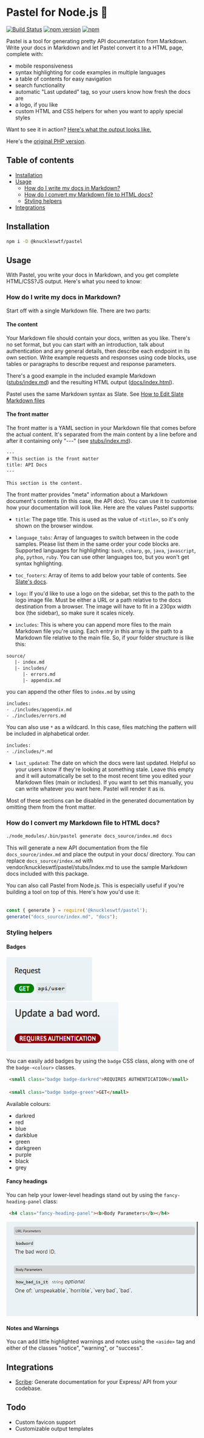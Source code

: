 # Pastel for Node.js 🎨
 
[![Build Status](https://travis-ci.com/knuckleswtf/pastel-js.svg?branch=master)](https://travis-ci.com/knuckleswtf/pastel-js)
[![npm version](https://badge.fury.io/js/%40knuckleswtf%2Fpastel.svg)](https://badge.fury.io/js/%40knuckleswtf%2Fpastel)
[![npm](https://img.shields.io/npm/dt/@knuckleswtf/pastel)](https://www.npmjs.com/package/@knuckleswtf/pastel)
 
Pastel is a tool for generating pretty API documentation from Markdown. Write your docs in Markdown and let Pastel convert it to a HTML page, complete with:
- mobile responsiveness
- syntax highlighting for code examples in multiple languages
- a table of contents for easy navigation
- search functionality
- automatic "Last updated" tag, so your users know how fresh the docs are 
- a logo, if you like
- custom HTML and CSS helpers for when you want to apply special styles
  
Want to see it in action? [Here's what the output looks like.](https://knuckleswtf.github.io/pastel)
 
Here's the [original PHP version](https://github.com/knuckleswtf/pastel).
 
## Table of contents
- [Installation](#installation)
- [Usage](#usage)
   - [How do I write my docs in Markdown?](#how-do-i-write-my-docs-in-markdown)
   - [How do I convert my Markdown file to HTML docs?](#how-do-i-convert-my-markdown-file-to-html-docs)
   - [Styling helpers](#styling-helpers)
- [Integrations](#integrations)
 
## Installation
```bash
npm i -D @knuckleswtf/pastel
```
 
## Usage
With Pastel, you write your docs in Markdown, and you get complete HTML/CSS?JS output. Here's what you need to know:
 
### How do I write my docs in Markdown?
Start off with a single Markdown file. There are two parts:
 
#### The content
Your Markdown file should contain your docs, written as you like. There's no set format, but you can start with an introduction, talk about authentication and any general details, then describe each endpoint in its own section. Write example requests and responses using code blocks, use tables or paragraphs to describe request and response parameters.
  
There's a good example in the included example Markdown ([stubs/index.md](./stubs/index.md)) and the resulting HTML output ([docs/index.html](./docs/index.html)).
 
Pastel uses the same Markdown syntax as Slate. See [How to Edit Slate Markdown files](https://github.com/slatedocs/slate/wiki/Markdown-Syntax)
 
#### The front matter
The front matter is a YAML section in your Markdown file that comes before the actual content. It's separated from the main content by a line before and after it containing only "---" (see [stubs/index.md](./stubs/index.md)).
  
```
---
# This section is the front matter
title: API Docs
---
 
This section is the content.
```
 
The front matter provides "meta" information about a Markdown document's contents (in this case, the API doc).  You can use it to customise how your documentation will look like. Here are the values Pastel supports:
 
- `title`: The page title. This is used as the value of `<title>`, so it's only shown on the browser window.
 
- `language_tabs`: Array of languages to switch between in the code samples. Please list them in the same order your code blocks are. Supported languages for highlighting: `bash`, `csharp`, `go`, `java`, `javascript`, `php`, `python`, `ruby`.  You can use other languages too, but you won't get syntax hghlighting. 
 
- `toc_footers`: Array of items to add below your table of contents. See [Slate's docs](https://github.com/slatedocs/slate/wiki/External-Links-in-the-ToC).
 
- `logo`: If you'd like to use a logo on the sidebar, set this to the path to the logo image file. Must be either a URL or a path relative to the docs destination from a browser. The image will have to fit in a 230px width box (the sidebar), so make sure it scales nicely.
 
- `includes`: This is where you can append more files to the main Markdown file you're using. Each entry in this array is the path to a Markdown file relative to the main file. So, if your folder structure is like this:
  
```
source/
   |- index.md
   |- includes/
      |- errors.md
      |- appendix.md
```
 
you can append the other files to `index.md` by using
 
```
includes:
- ./includes/appendix.md
- ./includes/errors.md
```
 
You can also use `*` as a wildcard. In this case, files matching the pattern will be included in alphabetical order.
 
```
includes:
- ./includes/*.md
```
 
- `last_updated`: The date on which the docs were last updated. Helpful so your users know if they're looking at something stale. Leave this empty and it will automatically be set to the most recent time you edited your Markdown files (main or includes). If you want to set this manually, you can write whatever you want here. Pastel will render it as is.
 
Most of these sections can be disabled in the generated documentation by omitting them from the front matter.
 
### How do I convert my Markdown file to HTML docs?

```bash
./node_modules/.bin/pastel generate docs_source/index.md docs
```

This will generate a new API documentation from the file `docs_source/index.md` and place the output in your docs/ directory. You can replace `docs_source/index.md` with vendor/knuckleswtf/pastel/stubs/index.md to use the sample Markdown docs included with this package.

 
You can also call Pastel from Node.js. This is especially useful if you're building a tool on top of this. Here's how you'd use it:
 
```js
 
const { generate } = require('@knuckleswtf/pastel');
generate("docs_source/index.md", "docs");
```
### Styling helpers
#### Badges
 ![](./screenshots/badges-1.png) ![](./screenshots/badges-2.png)
 
You can easily add badges by using the `badge` CSS class, along with one of the `badge-<colour>` classes.
 
```html
 <small class="badge badge-darkred">REQUIRES AUTHENTICATION</small>
 
 <small class="badge badge-green">GET</small>
```
 
Available colours:
- darkred
- red
- blue
- darkblue
- green
- darkgreen
- purple
- black
- grey
 
#### Fancy headings
You can help your lower-level headings stand out by using the `fancy-heading-panel` class:
 
```html
 <h4 class="fancy-heading-panel"><b>Body Parameters</b></h4>
```
 
 ![](./screenshots/fancy-headings.png)
 
#### Notes and Warnings
You can add little highlighted warnings and notes using the `<aside>` tag and either of the classes "notice", "warning", or "success".

## Integrations
- [Scribe](https://github.com/knuckleswtf/scribe-js): Generate documentation for your Express/ API from your codebase.

## Todo
- Custom favicon support
- Customizable output templates